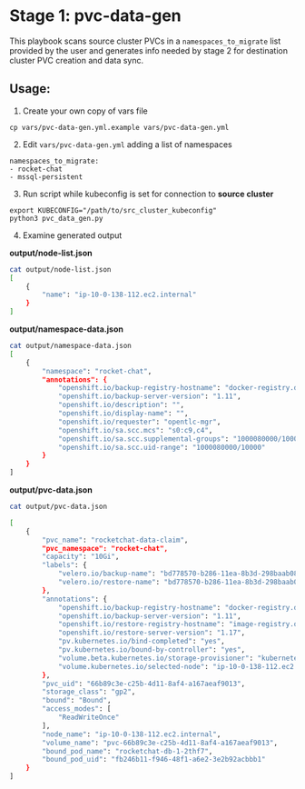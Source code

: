 # Stage 1: pvc-data-gen

This playbook scans source cluster PVCs in a `namespaces_to_migrate` list provided by the user and generates info needed by stage 2 for destination cluster PVC creation and data sync.

## Usage:

1. Create your own copy of vars file 
```
cp vars/pvc-data-gen.yml.example vars/pvc-data-gen.yml
```

2. Edit `vars/pvc-data-gen.yml` adding a list of namespaces
```
namespaces_to_migrate:
- rocket-chat
- mssql-persistent
```

3. Run script while kubeconfig is set for connection to **source cluster**
```
export KUBECONFIG="/path/to/src_cluster_kubeconfig"
python3 pvc_data_gen.py 
```

4. Examine generated output


**output/node-list.json**
```bash
cat output/node-list.json
[
    {
        "name": "ip-10-0-138-112.ec2.internal"
    }
]
```

**output/namespace-data.json**
```bash
cat output/namespace-data.json
[
    {
        "namespace": "rocket-chat",
        "annotations": {
            "openshift.io/backup-registry-hostname": "docker-registry.default.svc:5000",
            "openshift.io/backup-server-version": "1.11",
            "openshift.io/description": "",
            "openshift.io/display-name": "",
            "openshift.io/requester": "opentlc-mgr",
            "openshift.io/sa.scc.mcs": "s0:c9,c4",
            "openshift.io/sa.scc.supplemental-groups": "1000080000/10000",
            "openshift.io/sa.scc.uid-range": "1000080000/10000"
        }
    }
]
```

**output/pvc-data.json**
```bash
cat output/pvc-data.json  

[
    {
        "pvc_name": "rocketchat-data-claim",
        "pvc_namespace": "rocket-chat",
        "capacity": "10Gi",
        "labels": {
            "velero.io/backup-name": "bd778570-b286-11ea-8b3d-298baab088b3-f9mrj",
            "velero.io/restore-name": "bd778570-b286-11ea-8b3d-298baab088b3-rhz9q"
        },
        "annotations": {
            "openshift.io/backup-registry-hostname": "docker-registry.default.svc:5000",
            "openshift.io/backup-server-version": "1.11",
            "openshift.io/restore-registry-hostname": "image-registry.openshift-image-registry.svc:5000",
            "openshift.io/restore-server-version": "1.17",
            "pv.kubernetes.io/bind-completed": "yes",
            "pv.kubernetes.io/bound-by-controller": "yes",
            "volume.beta.kubernetes.io/storage-provisioner": "kubernetes.io/aws-ebs",
            "volume.kubernetes.io/selected-node": "ip-10-0-138-112.ec2.internal"
        },
        "pvc_uid": "66b89c3e-c25b-4d11-8af4-a167aeaf9013",
        "storage_class": "gp2",
        "bound": "Bound",
        "access_modes": [
            "ReadWriteOnce"
        ],
        "node_name": "ip-10-0-138-112.ec2.internal",
        "volume_name": "pvc-66b89c3e-c25b-4d11-8af4-a167aeaf9013",
        "bound_pod_name": "rocketchat-db-1-2thf7",
        "bound_pod_uid": "fb246b11-f946-48f1-a6e2-3e2b92acbbb1"
    }
]
```

